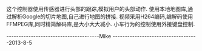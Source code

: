 这个控制器使用传感器进行头部的跟踪,模拟用户的头部动作.
使用本地地图库,通过解析Google的切片地图,自己进行地图的拼接.
视频采用H264编码,编解码使用FFMPEG库,同时精简解码库,是大小大大减小.
小车行为的控制使用外接键盘控制.

--------------------------------------Mike
-----------------------------------2013-8-5
